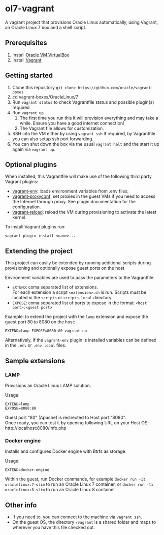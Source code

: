 # ol7-vagrant

A vagrant project that provisions Oracle Linux automatically, using Vagrant, an Oracle Linux 7 box and a shell script.

## Prerequisites

1. Install [Oracle VM VirtualBox](https://www.virtualbox.org/wiki/Downloads)
1. Install [Vagrant](https://vagrantup.com/)

## Getting started

1. Clone this repository `git clone https://github.com/oracle/vagrant-boxes`
1. cd vagrant-boxes/OracleLinux/7
1. Run `vagrant status` to check Vagrantfile status and possible plugin(s) required
1. Run `vagrant up`
   1. The first time you run this it will provision everything and may take a while. Ensure you have a good internet connection!
   1. The Vagrant file allows for customization.
1. SSH into the VM either by using `vagrant ssh`
   If required, by Vagrantfile you can also setup ssh port forwarding.
1. You can shut down the box via the usual `vagrant halt` and the start it up again via `vagrant up`.

## Optional plugins

When installed, this Vagrantfile will make use of the following third party Vagrant plugins:

- [vagrant-env](https://github.com/gosuri/vagrant-env): loads environment
variables from .env files;
- [vagrant-proxyconf](https://github.com/tmatilai/vagrant-proxyconf): set
proxies in the guest VMs if you need to access the Internet through proxy. See
plugin documentation for the configuration.
- [vagrant-reload](https://github.com/aidanns/vagrant-reload): reload the VM
during provisioning to activate the latest kernel.

To install Vagrant plugins run:

```shell
vagrant plugin install <name>...
```

## Extending the project

This project can easily be extended by running additional scripts during provisioning and optionally expose guest ports on the host.

Environment variables are used to pass the parameters to the Vagrantfile:

- `EXTEND`: coma separated list of extensions.  
   For each extension a script `<extension>.sh` is run. Scripts must be located in the `scripts` or `scripts.local` directory.
- `EXPOSE`: coma separated list of ports to expose in the format: `<host port>:<guest port>`

Example: to extend the project with the `lamp` extension and expose the guest port 80 to 8080 on the host:

```shell
EXTEND=lamp EXPOSE=8080:80 vagrant up
````

Alternatively, if the `vagrant-env` plugin is installed variables can be defined in the `.env` or `.env.local` files.

## Sample extensions

### LAMP

Provisions an Oracle Linux LAMP solution.

Usage:

```shell
EXTEND=lamp
EXPOSE=8080:80
```

Guest port "80" (Apache) is redirected to Host port "8080".  
Once ready, you can test it by opening following URL on your Host OS: http://localhost:8080/info.php

### Docker engine

Installs and configures Docker engine with Btrfs as storage.

Usage:

```shell
EXTEND=docker-engine
```

Within the guest, run Docker commands, for example `docker run -it oraclelinux:7-slim` to run an Oracle Linux 7 container, or `docker run -ti oraclelinux:8-slim` to run an Oracle Linux 8 container

## Other info

- If you need to, you can connect to the machine via `vagrant ssh`.
- On the guest OS, the directory `/vagrant` is a shared folder and maps to wherever you have this file checked out.
